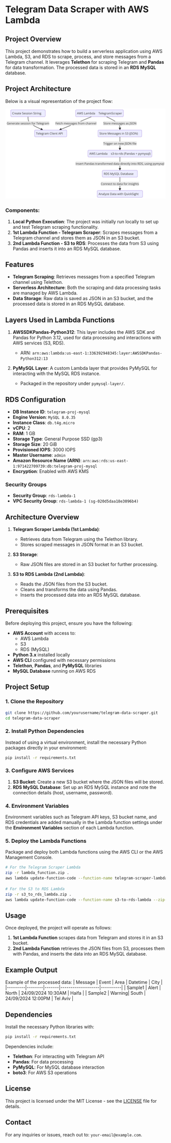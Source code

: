 
# Telegram Data Scraper with AWS Lambda

## Project Overview
This project demonstrates how to build a serverless application using AWS Lambda, S3, and RDS to scrape, process, and store messages from a Telegram channel. It leverages **Telethon** for scraping Telegram and **Pandas** for data transformation. The processed data is stored in an **RDS MySQL** database.

## Project Architecture

Below is a visual representation of the project flow:

![Architecture Diagram](images/diagram.png)


### Components:
1. **Local Python Execution**: The project was initially run locally to set up and test Telegram scraping functionality.
2. **1st Lambda Function - Telegram Scraper**: Scrapes messages from a Telegram channel and stores them as JSON in an S3 bucket.
3. **2nd Lambda Function - S3 to RDS**: Processes the data from S3 using Pandas and inserts it into an RDS MySQL database.

## Features
- **Telegram Scraping**: Retrieves messages from a specified Telegram channel using Telethon.
- **Serverless Architecture**: Both the scraping and data processing tasks are managed by AWS Lambda.
- **Data Storage**: Raw data is saved as JSON in an S3 bucket, and the processed data is stored in an RDS MySQL database.

## Layers Used in Lambda Functions

1. **AWSSDKPandas-Python312**: This layer includes the AWS SDK and Pandas for Python 3.12, used for data processing and interactions with AWS services (S3, RDS).
   - ARN: `arn:aws:lambda:us-east-1:336392948345:layer:AWSSDKPandas-Python312:13`

2. **PyMySQL Layer**: A custom Lambda layer that provides PyMySQL for interacting with the MySQL RDS instance.
   - Packaged in the repository under `pymysql-layer/`.

## RDS Configuration

- **DB Instance ID**: `telegram-proj-mysql`
- **Engine Version**: `MySQL 8.0.35`
- **Instance Class**: `db.t4g.micro`
- **vCPU**: 2
- **RAM**: 1 GB
- **Storage Type**: General Purpose SSD (gp3)
- **Storage Size**: 20 GiB
- **Provisioned IOPS**: 3000 IOPS
- **Master Username**: `admin`
- **Amazon Resource Name (ARN)**: `arn:aws:rds:us-east-1:971422709739:db:telegram-proj-mysql`
- **Encryption**: Enabled with AWS KMS

### Security Groups

- **Security Group**: `rds-lambda-1`
- **VPC Security Group**: `rds-lambda-1 (sg-020d5daa18e3096b4)`

## Architecture Overview

1. **Telegram Scraper Lambda (1st Lambda)**:
   - Retrieves data from Telegram using the Telethon library.
   - Stores scraped messages in JSON format in an S3 bucket.

2. **S3 Storage**:
   - Raw JSON files are stored in an S3 bucket for further processing.

3. **S3 to RDS Lambda (2nd Lambda)**:
   - Reads the JSON files from the S3 bucket.
   - Cleans and transforms the data using Pandas.
   - Inserts the processed data into an RDS MySQL database.

## Prerequisites
Before deploying this project, ensure you have the following:
- **AWS Account** with access to:
  - AWS Lambda
  - S3
  - RDS (MySQL)
- **Python 3.x** installed locally
- **AWS CLI** configured with necessary permissions
- **Telethon**, **Pandas**, and **PyMySQL** libraries
- **MySQL Database** running on AWS RDS

## Project Setup

### 1. Clone the Repository
```bash
git clone https://github.com/yourusername/telegram-data-scraper.git
cd telegram-data-scraper
```

### 2. Install Python Dependencies
Instead of using a virtual environment, install the necessary Python packages directly in your environment:
```bash
pip install -r requirements.txt
```

### 3. Configure AWS Services
1. **S3 Bucket**: Create a new S3 bucket where the JSON files will be stored.
2. **RDS MySQL Database**: Set up an RDS MySQL instance and note the connection details (host, username, password).

### 4. Environment Variables
Environment variables such as Telegram API keys, S3 bucket name, and RDS credentials are added manually in the Lambda function settings under the **Environment Variables** section of each Lambda function.

### 5. Deploy the Lambda Functions
Package and deploy both Lambda functions using the AWS CLI or the AWS Management Console.

```bash
# For the Telegram Scraper Lambda
zip -r lambda_function.zip .
aws lambda update-function-code --function-name telegram-scraper-lambda --zip-file fileb://lambda_function.zip

# For the S3 to RDS Lambda
zip -r s3_to_rds_lambda.zip .
aws lambda update-function-code --function-name s3-to-rds-lambda --zip-file fileb://s3_to_rds_lambda.zip
```

## Usage
Once deployed, the project will operate as follows:
1. **1st Lambda Function** scrapes data from Telegram and stores it in an S3 bucket.
2. **2nd Lambda Function** retrieves the JSON files from S3, processes them with Pandas, and inserts the data into an RDS MySQL database.

## Example Output
Example of the processed data:
| Message | Event  | Area  | Datetime          | City     |
|---------|--------|-------|-------------------|----------|
| Sample1 | Alert  | North | 24/09/2024 10:30AM | Haifa    |
| Sample2 | Warning| South | 24/09/2024 12:00PM | Tel Aviv |

## Dependencies
Install the necessary Python libraries with:
```bash
pip install -r requirements.txt
```

Dependencies include:
- **Telethon**: For interacting with Telegram API
- **Pandas**: For data processing
- **PyMySQL**: For MySQL database interaction
- **boto3**: For AWS S3 operations

## License
This project is licensed under the MIT License - see the [LICENSE](LICENSE) file for details.

## Contact
For any inquiries or issues, reach out to: `your-email@example.com`.
